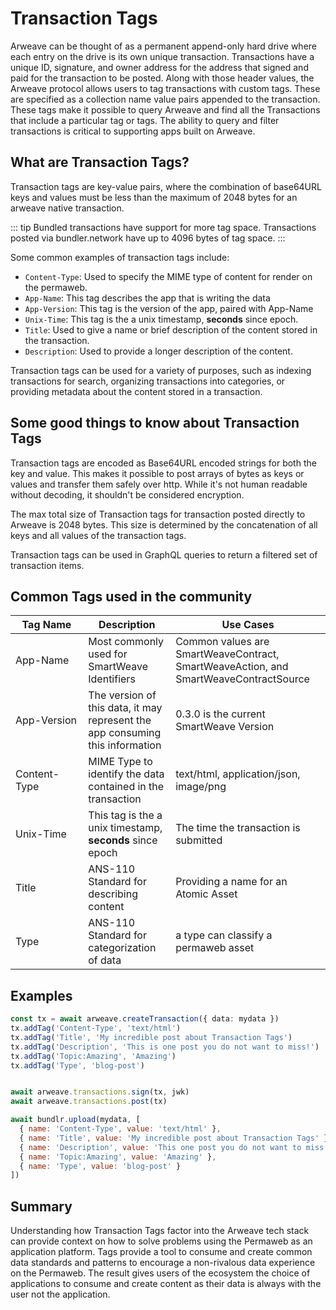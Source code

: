 # Transaction Tags

Arweave can be thought of as a permanent append-only hard drive where each entry on the drive is its own unique transaction. Transactions have a unique ID, signature, and owner address for the address that signed and paid for the transaction to be posted. Along with those header values, the Arweave protocol allows users to tag transactions with custom tags. These are specified as a collection name value pairs appended to the transaction. These tags make it possible to query Arweave and find all the Transactions that include a particular tag or tags.  The ability to query and filter transactions is critical to supporting apps built on Arweave.

## What are Transaction Tags?

Transaction tags are key-value pairs, where the combination of base64URL keys and values must be less than the maximum of 2048 bytes for an arweave native transaction. 

::: tip
Bundled transactions have support for more tag space. Transactions posted via bundler.network have up to 4096 bytes of tag space.
:::


Some common examples of transaction tags include:

* `Content-Type`: Used to specify the MIME type of content for render on the permaweb.
* `App-Name`: This tag describes the app that is writing the data
* `App-Version`: This tag is the version of the app, paired with App-Name
* `Unix-Time`: This tag is the a unix timestamp, **seconds** since epoch.
* `Title`: Used to give a name or brief description of the content stored in the transaction.
* `Description`: Used to provide a longer description of the content.

Transaction tags can be used for a variety of purposes, such as indexing transactions for search, organizing transactions into categories, or providing metadata about the content stored in a transaction.

## Some good things to know about Transaction Tags

Transaction tags are encoded as Base64URL encoded strings for both the key and value. This makes it possible to post arrays of bytes as keys or values and transfer them safely over http. While it's not human readable without decoding, it shouldn't be considered encryption.

The max total size of Transaction tags for transaction posted directly to Arweave is 2048 bytes. This size is determined by the concatenation of all keys and all values of the transaction tags.

Transaction tags can be used in GraphQL queries to return a filtered set of transaction items.

## Common Tags used in the community

| <div style="width:100px">Tag Name</div>  | Description | Use Cases |
| -------- | ----------- | --------- |
| App-Name | Most commonly used for SmartWeave Identifiers | Common values are SmartWeaveContract, SmartWeaveAction, and SmartWeaveContractSource |
| App-Version | The version of this data, it may represent the app consuming this information | 0.3.0 is the current SmartWeave Version |
| Content-Type | MIME Type to identify the data contained in the transaction | text/html, application/json, image/png |
| Unix-Time | This tag is the a unix timestamp, **seconds** since epoch | The time the transaction is submitted |
| Title | ANS-110 Standard for describing content | Providing a name for an Atomic Asset |
| Type | ANS-110 Standard for categorization of data | a type can classify a permaweb asset | 

## Examples

<CodeGroup>
  <CodeGroupItem title="arweave">

```ts
const tx = await arweave.createTransaction({ data: mydata })
tx.addTag('Content-Type', 'text/html')
tx.addTag('Title', 'My incredible post about Transaction Tags')
tx.addTag('Description', 'This is one post you do not want to miss!')
tx.addTag('Topic:Amazing', 'Amazing')
tx.addTag('Type', 'blog-post')


await arweave.transactions.sign(tx, jwk)
await arweave.transactions.post(tx)
```

  </CodeGroupItem>
  <CodeGroupItem title="@bundlr-network/client">

```js
await bundlr.upload(mydata, [
  { name: 'Content-Type', value: 'text/html' },
  { name: 'Title', value: 'My incredible post about Transaction Tags' },
  { name: 'Description', value: 'This one post you do not want to miss!' },
  { name: 'Topic:Amazing', value: 'Amazing' },
  { name: 'Type', value: 'blog-post' }
])
```

  </CodeGroupItem>
</CodeGroup>

## Summary

Understanding how Transaction Tags factor into the Arweave tech stack can provide context on how to solve problems using the Permaweb as an application platform. Tags provide a tool to consume and create common data standards and patterns to encourage a non-rivalous data experience on the Permaweb. The result gives users of the ecosystem the choice of applications to consume and create content as their data is always with the user not the application.